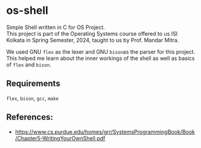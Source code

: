 # os-shell
Simple Shell written in C for OS Project.  
This project is part of the Operating Systems course offered to us ISI Kolkata in Spring Semester, 2024, taught to us by Prof. Mandar Mitra.

We used GNU `flex` as the lexer and GNU `bison`as the parser for this project. This helped me learn about the inner workings of the shell as well as basics of `flex` and `bison`.

## Requirements
`flex`, `bison`, `gcc`, `make`

## References:  
- https://www.cs.purdue.edu/homes/grr/SystemsProgrammingBook/Book/Chapter5-WritingYourOwnShell.pdf
